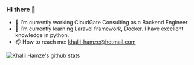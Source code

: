 ### Hi there 👋

- 🔭 I’m currently working CloudGate Consulting as a Backend Engineer
- 🌱 I’m currently learning Laravel framework, Docker. I have excellent knowledge in python.
- 📫 How to reach me: khalil-hamze@hotmail.com


[![Khalil Hamze's github stats](https://github-readme-stats.vercel.app/api?username=khalil-hamze)](https://github.com/anuraghazra/github-readme-stats)

